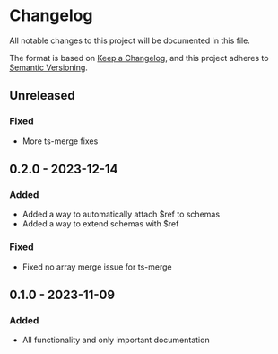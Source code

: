 # Changelog

All notable changes to this project will be documented in this file.

The format is based on [Keep a Changelog](https://keepachangelog.com/en/1.0.0/),
and this project adheres to [Semantic Versioning](https://semver.org/spec/v2.0.0.html).

## Unreleased
### Fixed
- More ts-merge fixes

## 0.2.0 - 2023-12-14
### Added
- Added a way to automatically attach $ref to schemas
- Added a way to extend schemas with $ref

### Fixed
- Fixed no array merge issue for ts-merge

## 0.1.0 - 2023-11-09
### Added
- All functionality and only important documentation
